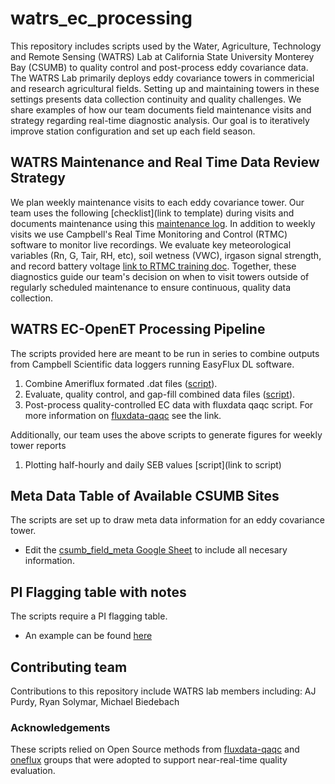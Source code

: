 # watrs_ec_processing
This repository includes scripts used by the Water, Agriculture, Technology and Remote Sensing (WATRS) Lab at California State University Monterey Bay (CSUMB) to quality control and post-process eddy covariance data. The WATRS Lab primarily deploys eddy covariance towers in commericial and research agricultural fields. Setting up and maintaining towers in these settings presents data collection continuity and quality challenges. We share examples of how our team documents field maintenance visits and strategy regarding real-time diagnostic analysis. Our goal is to iteratively improve station configuration and set up each field season.

## WATRS Maintenance and Real Time Data Review Strategy
We plan weekly maintenance visits to each eddy covariance tower. Our team uses the following [checklist](link to template) during visits and documents maintenance using this [maintenance log](https://github.com/sciencebyAJ/watrs_ec_processing/blob/main/WATRS_ECMaintenanceChecklist.pdf). In addition to weekly visits we use Campbell's Real Time Monitoring and Control (RTMC) software to monitor live recordings. We evaluate key meteorological variables (Rn, G, Tair, RH, etc), soil wetness (VWC), irgason signal strength, and record battery voltage [link to RTMC training doc](https://docs.google.com/document/d/1fzJ8uuLHWqN2UCtyTnv2iDTehMgVidCRe7j_HXM3OSU/edit?usp=sharing). Together, these diagnostics guide our team's decision on when to visit towers outside of regularly scheduled maintenance to ensure continuous, quality data collection. 

## WATRS EC-OpenET Processing Pipeline
The scripts provided here are meant to be run in series to combine outputs from Campbell Scientific data loggers running EasyFlux DL software.
1.   Combine Ameriflux formated .dat files ([script](https://github.com/sciencebyAJ/watrs_ec_processing/blob/main/WATRS_COMBINE_EC_DATA.ipynb)).
2.   Evaluate, quality control, and gap-fill combined data files ([script](https://github.com/sciencebyAJ/watrs_ec_processing/blob/main/WATRS_QC_EC_DATA.ipynb)).
3.   Post-process quality-controlled EC data with fluxdata qaqc script. For more information on [fluxdata-qaqc](https://flux-data-qaqc.readthedocs.io/en/latest/install.html) see the link.

Additionally, our team uses the above scripts to generate figures for weekly tower reports
1.  Plotting half-hourly and daily SEB values [script](link to script)

## Meta Data Table of Available CSUMB Sites
The scripts are set up to draw meta data information for an eddy covariance tower.
* Edit the [csumb_field_meta Google Sheet](https://docs.google.com/spreadsheets/d/1fmik1-lOcGyLyLe6RmBseVzpIddQEU-9-KNh1p_4lpU/edit?usp=sharing) to include all necesary information.

## PI Flagging table with notes
The scripts require a PI flagging table.
* An example can be found [here](https://docs.google.com/spreadsheets/d/18cgmlfcnE9vQzkihyo3zWgqpbzG-EEce7tROzAs_OkI/edit?usp=sharing)


## Contributing team
Contributions to this repository include WATRS lab members including: AJ Purdy, Ryan Solymar, Michael Biedebach

### Acknowledgements
These scripts relied on Open Source methods from [fluxdata-qaqc](https://flux-data-qaqc.readthedocs.io/en/latest/install.html) and [oneflux](https://github.com/FLUXNET/ONEFlux) groups that were adopted to support near-real-time quality evaluation.

